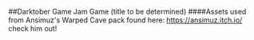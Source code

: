 ##Darktober Game Jam Game (title to be determined)
####Assets used from Ansimuz's Warped Cave pack found here: https://ansimuz.itch.io/ check him out!